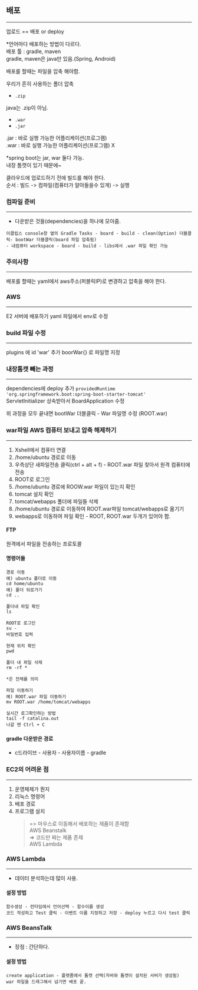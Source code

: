 ## 배포

---

업로드 == 배포 or deploy

\*언어마다 배포하는 방법이 다르다.  
배포 툴 : gradle, maven  
gradle, maven은 java만 있음.(Spring, Android)

배포를 할때는 파일을 압축 해야함.

우리가 흔히 사용하는 폴더 압축

- `.zip`

java는 .zip이 아님.

- `.war`
- `.jar`

.jar : 바로 실행 가능한 어플리케이션(프로그램)  
.war : 바로 실행 가능한 어플리케이션(프로그램) X

\*spring boot는 jar, war 둘다 가능.  
내장 톰캣이 있기 때문에~

클라우드에 업로드하기 전에 빌드를 해야 한다.  
순서 : 빌드 -> 컴파일(컴퓨터가 알아들을수 있게) -> 실행

### 컴파일 준비

---

- 다운받은 것들(dependencies)을 하나에 모아줌.

```
이클립스 console창 옆의 Gradle Tasks - board - build - clean(Option) 더블클릭- bootWar 더블클릭(board 파일 압축됨)
- 내컴퓨터 workspace - board - build - libs에서 .war 파일 확인 가능
```

### 주의사항

---

배포를 할때는 yaml에서 aws주소(퍼블릭IP)로 변경하고 압축을 해야 한다.

### AWS

---

E2 서버에 배포하기
yaml 파일에서 env로 수정

### build 파일 수정

---

plugins 에 id 'war' 추가
boorWar{} 로 파일명 지정

### 내장톰캣 빼는 과정

---

dependencies에 deploy 추가
`providedRuntime 'org.springframework.boot:spring-boot-starter-tomcat'`  
ServletInitializer 상속받아서 BoardApplication 수정

위 과정을 모두 끝내면 bootWar 더블클릭 - War 파일명 수정 (ROOT.war)

### war파일 AWS 컴퓨터 보내고 압축 해제하기

---

1. Xshell에서 컴퓨터 연결
2. /home/ubuntu 경로로 이동
3. 우측상단 새파일전송 클릭(ctrl + alt + f) - ROOT.war 파일 찾아서 원격 컴퓨터에 전송
4. ROOT로 로그인
5. /home/ubuntu 경로에 ROOW.war 파일이 있는지 확인
6. tomcat 설치 확인
7. tomcat/webapps 폴더에 파일들 삭제
8. /home/ubuntu 경로로 이동하여 ROOT.war파일 tomcat/webapps로 옮기기
9. webapps로 이동하여 파일 확인 - ROOT, ROOT.war 두개가 있어야 함.

#### FTP

원격에서 파일을 전송하는 프로토콜

#### 명령어들

```
경로 이동
예) ubuntu 폴더로 이동
cd home/ubuntu
예) 폴더 뒤로가기
cd ..

폴더내 파일 확인
ls

ROOT로 로그인
su -
비밀번호 입력

현재 위치 확인
pwd

폴더 내 파일 삭제
rm -rf *

*은 전체를 의미

파일 이동하기
예) ROOT.war 파일 이동하기
mv ROOT.war /home/tomcat/webapps

실시간 로그확인하는 방법
tail -f catalina.out
나갈 땐 Ctrl + C
```

#### gradle 다운받은 경로

- c드라이브 - 사용자 - 사용자이름 - gradle

### EC2의 어려운 점

---

1. 운영체제가 뭔지
2. 리눅스 명령어
3. 배포 경로
4. 프로그램 설치
   > => 마우스로 이동해서 배포하는 제품이 존재함  
   > AWS Beanstalk  
   > => 코드만 짜는 제품 존재  
   > AWS Lambda

### AWS Lambda

---

- 데이터 분석하는데 많이 사용.

#### 설정 방법

```
함수생성 - 런타임에서 언어선택 - 함수이름 생성
코드 작성하고 Test 클릭 - 이벤트 이름 지정하고 저장 - deploy 누르고 다시 test 클릭
```

### AWS BeansTalk

---

- 장점 : 간단하다.

#### 설정 방법

```
create application - 플랫폼에서 톰캣 선택(자바와 톰캣이 설치된 서버가 생성됨)
war 파일을 드래그해서 넘기면 배포 끝.
```
